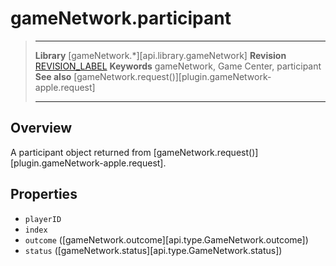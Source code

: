 # gameNetwork.participant

> --------------------- ------------------------------------------------------------------------------------------
> __Library__           [gameNetwork.*][api.library.gameNetwork]
> __Revision__          [REVISION_LABEL](REVISION_URL)
> __Keywords__          gameNetwork, Game Center, participant
> __See also__				[gameNetwork.request()][plugin.gameNetwork-apple.request]
> --------------------- ------------------------------------------------------------------------------------------

## Overview

A participant object returned from [gameNetwork.request()][plugin.gameNetwork-apple.request].

## Properties

* `playerID`
* `index`
* `outcome` ([gameNetwork.outcome][api.type.GameNetwork.outcome])
* `status` ([gameNetwork.status][api.type.GameNetwork.status])